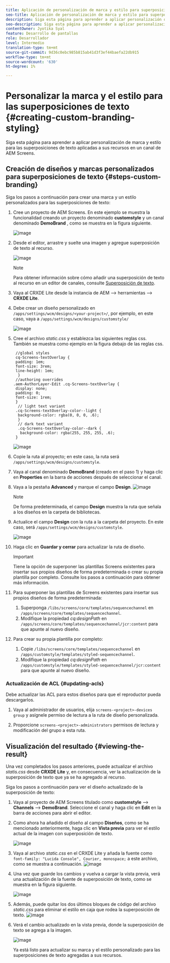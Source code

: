 ```yaml
---
title: Aplicación de personalización de marca y estilo para superposiciones de texto
seo-title: Aplicación de personalización de marca y estilo para superposiciones de texto
description: Siga esta página para aprender a aplicar personalización de marca y estilo para las superposiciones de texto.
seo-description: Siga esta página para aprender a aplicar personalización de marca y estilo para las superposiciones de texto.
contentOwner: Jyotika Syal
feature: Desarrollo de pantallas
role: Desarrollador
level: Intermedio
translation-type: tm+mt
source-git-commit: 9d36c0ebc985b815ab41d3f3ef44baefa22db915
workflow-type: tm+mt
source-wordcount: '630'
ht-degree: 1%

---
```



# Personalizar la marca y el estilo para las superposiciones de texto {#creating-custom-branding-styling}

Siga esta página para aprender a aplicar personalización de marca y estilo para las superposiciones de texto aplicadas a sus recursos en un canal de AEM Screens.

## Creación de diseños y marcas personalizados para superposiciones de texto {#steps-custom-branding}

Siga los pasos a continuación para crear una marca y un estilo personalizados para las superposiciones de texto:

1. Cree un proyecto de AEM Screens. En este ejemplo se muestra la funcionalidad creando un proyecto denominado **customstyle** y un canal denominado **DemoBrand** , como se muestra en la figura siguiente.

   ![image](/help/user-guide/assets/custom-brand/custom-brand1.png)

1. Desde el editor, arrastre y suelte una imagen y agregue superposición de texto al recurso.

   ![image](/help/user-guide/assets/custom-brand/custom-brand2.png)

   >[!NOTE]
   >Para obtener información sobre cómo añadir una superposición de texto al recurso en un editor de canales, consulte [Superposición de texto](/help/user-guide/text-overlay.md).

1. Vaya al CRXDE Lite desde la instancia de AEM —> herramientas —> **CRXDE Lite**.

1. Debe crear un diseño personalizado en `/apps/settings/wcm/designs/<your-project>/`, por ejemplo, en este caso, vaya a `/apps/settings/wcm/designs/customstyle/`

   ![image](/help/user-guide/assets/custom-brand/custom-brand3.png)

1. Cree el archivo *static.css* y establezca las siguientes reglas css. También se muestra como ejemplo en la figura debajo de las reglas css.

   ```shell
    //global styles
    cq-Screens-textOverlay {
    padding: 1em;
    font-size: 3rem;
    line-height: 1em;
     }
    //authoring overrides
   .aem-AuthorLayer-Edit .cq-Screens-textOverlay {
    display: none;
    padding: 0;
    font-size: 1rem;
    }
     // light text variant
    .cq-Screens-textOverlay-color--light {
     background-color: rgba(0, 0, 0, .6);
     }
     // dark text variant
     .cq-Screens-textOverlay-color--dark {
      background-color: rgba(255, 255, 255, .6);
    }
   ```

   ![image](/help/user-guide/assets/custom-brand/custom-brand4.png)

1. Copie la ruta al proyecto; en este caso, la ruta será `/apps/settings/wcm/designs/customstyle`.

1. Vaya al canal denominado **DemoBrand** (creado en el paso 1) y haga clic en **Properties** en la barra de acciones después de seleccionar el canal.

1. Vaya a la pestaña **Advanced** y marque el campo **Design**.
   ![image](/help/user-guide/assets/custom-brand/custom-brand5.png)

   >[!NOTE]
   >De forma predeterminada, el campo **Design** muestra la ruta que señala a los diseños en la carpeta de bibliotecas.

1. Actualice el campo **Design** con la ruta a la carpeta del proyecto. En este caso, será `/apps/settings/wcm/designs/customstyle`.

   ![image](/help/user-guide/assets/custom-brand/custom-brand6.png)

1. Haga clic en **Guardar y cerrar** para actualizar la ruta de diseño.

   >[!IMPORTANT]
   >Tiene la opción de superponer las plantillas Screens existentes para insertar sus propios diseños de forma predeterminada o crear su propia plantilla por completo. Consulte los pasos a continuación para obtener más información.

1. Para superponer las plantillas de Screens existentes para insertar sus propios diseños de forma predeterminada:

   1. Superponga `/libs/screens/core/templates/sequencechannel` en `/apps/screens/core/templates/sequencechannel`.
   1. Modifique la propiedad *cq:designPath* en `/apps/screens/core/templates/sequencechannel/jcr:content` para que apunte al nuevo diseño.

1. Para crear su propia plantilla por completo:
   1. Copie `/libs/screens/core/templates/sequencechannel` en `/apps/customstyle/templates/styled-sequencechannel`.
   1. Modifique la propiedad *cq:designPath* en `/apps/customstyle/templates/styled-sequencechannel/jcr:content` para que apunte al nuevo diseño.


### Actualización de ACL {#updating-acls}

Debe actualizar las ACL para estos diseños para que el reproductor pueda descargarlos.

1. Vaya al administrador de usuarios, elija `screens-<project>-devices group` y asígnele permiso de lectura a la ruta de diseño personalizada.

1. Proporcione `screens-<project>-administrators` permisos de lectura y modificación del grupo a esta ruta.

## Visualización del resultado {#viewing-the-result}

Una vez completados los pasos anteriores, puede actualizar el archivo *statis.css* desde **CRXDE Lite** y, en consecuencia, ver la actualización de la superposición de texto que ya se ha agregado al recurso.

Siga los pasos a continuación para ver el diseño actualizado de la superposición de texto:

1. Vaya al proyecto de AEM Screens titulado como **customstyle** —> **Channels** —> **DemoBrand**. Seleccione el canal y haga clic en **Edit** en la barra de acciones para abrir el editor.

1. Como ahora ha añadido el diseño al campo **Diseños**, como se ha mencionado anteriormente, haga clic en **Vista previa** para ver el estilo actual de la imagen con superposición de texto.

   ![image](/help/user-guide/assets/custom-brand/custom-brand7.png)

1. Vaya al archivo *static.css* en el CRXDE Lite y añada la fuente como `font-family: "Lucida Console", Courier, monospace;` a este archivo, como se muestra a continuación.
   ![image](/help/user-guide/assets/custom-brand/custom-brand8.png)

1. Una vez que guarde los cambios y vuelva a cargar la vista previa, verá una actualización de la fuente de superposición de texto, como se muestra en la figura siguiente.

   ![image](/help/user-guide/assets/custom-brand/custom-brand9.png)

1. Además, puede quitar los dos últimos bloques de código del archivo *static.css* para eliminar el estilo en caja que rodea la superposición de texto.
   ![image](/help/user-guide/assets/custom-brand/custom-brand10.png)

1. Verá el cambio actualizado en la vista previa, donde la superposición de texto se agrega a la imagen.

   ![image](/help/user-guide/assets/custom-brand/custom-brand11.png)

   Ya está listo para actualizar su marca y el estilo personalizado para las superposiciones de texto agregadas a sus recursos.









